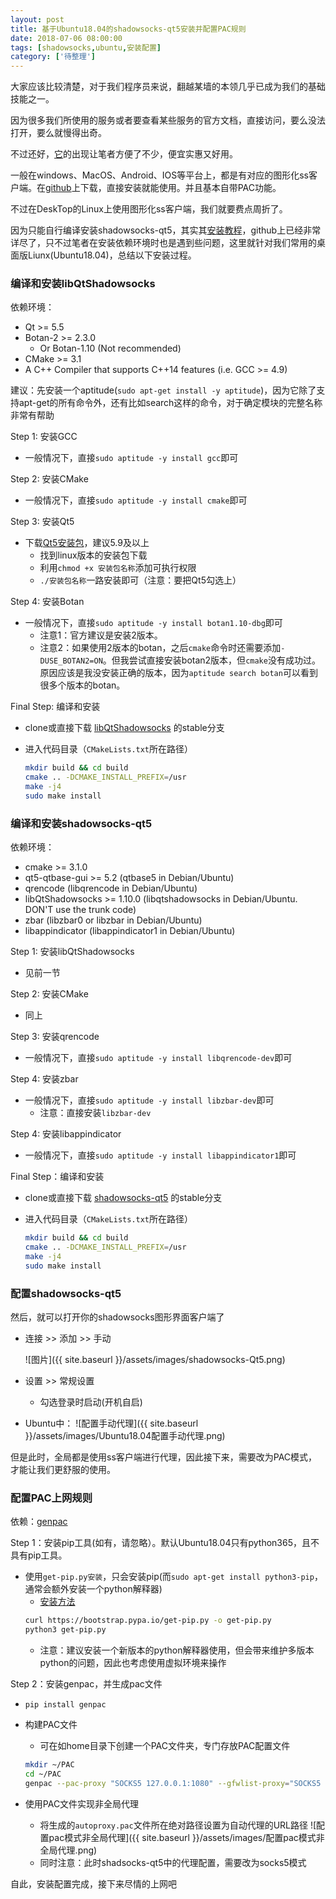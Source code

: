 ```yaml
---
layout: post
title: 基于Ubuntu18.04的shadowsocks-qt5安装并配置PAC规则
date: 2018-07-06 08:00:00
tags: [shadowsocks,ubuntu,安装配置]
category: ['待整理']
---
```


大家应该比较清楚，对于我们程序员来说，翻越某墙的本领几乎已成为我们的基础技能之一。

因为很多我们所使用的服务或者要查看某些服务的官方文档，直接访问，要么没法打开，要么就慢得出奇。

不过还好，[它](https://bwh1.net/index.php)的出现让笔者方便了不少，便宜实惠又好用。

一般在windows、MacOS、Android、IOS等平台上，都是有对应的图形化ss客户端。在[github](https://github.com/shadowsocks)上下载，直接安装就能使用。并且基本自带PAC功能。

不过在DeskTop的Linux上使用图形化ss客户端，我们就要费点周折了。

因为只能自行编译安装shadowsocks-qt5，其实其[安装教程](https://github.com/shadowsocks/shadowsocks-qt5/wiki/Compiling)，github上已经非常详尽了，只不过笔者在安装依赖环境时也是遇到些问题，这里就针对我们常用的桌面版Liunx(Ubuntu18.04)，总结以下安装过程。

### 编译和安装libQtShadowsocks

依赖环境：

- Qt >= 5.5
- Botan-2 >= 2.3.0
    - Or Botan-1.10 (Not recommended)
- CMake >= 3.1
- A C++ Compiler that supports C++14 features (i.e. GCC >= 4.9)

建议：先安装一个aptitude(`sudo apt-get install -y aptitude`)，因为它除了支持apt-get的所有命令外，还有比如search这样的命令，对于确定模块的完整名称非常有帮助

Step 1: 安装GCC

- 一般情况下，直接`sudo aptitude -y install gcc`即可

Step 2: 安装CMake

- 一般情况下，直接`sudo aptitude -y install cmake`即可

Step 3: 安装Qt5

- 下载[Qt5安装包](https://download.qt.io/official_releases/qt/)，建议5.9及以上 
    - 找到linux版本的安装包下载
    - 利用`chmod +x 安装包名称`添加可执行权限
    - `./安装包名称`一路安装即可（注意：要把Qt5勾选上）

Step 4: 安装Botan

- 一般情况下，直接`sudo aptitude -y install botan1.10-dbg`即可
    - 注意1：官方建议是安装2版本。
    - 注意2：如果使用2版本的botan，之后`cmake`命令时还需要添加`-DUSE_BOTAN2=ON`。但我尝试直接安装botan2版本，但`cmake`没有成功过。原因应该是我没安装正确的版本，因为`aptitude search botan`可以看到很多个版本的botan。


Final Step: 编译和安装

- clone或直接下载 [libQtShadowsocks](https://github.com/shadowsocks/libQtShadowsocks.git) 的stable分支 

- 进入代码目录（`CMakeLists.txt`所在路径）
    ```bash
    mkdir build && cd build
    cmake .. -DCMAKE_INSTALL_PREFIX=/usr
    make -j4
    sudo make install
    ```

### 编译和安装shadowsocks-qt5

依赖环境：
- cmake >= 3.1.0
- qt5-qtbase-gui >= 5.2 (qtbase5 in Debian/Ubuntu)
- qrencode (libqrencode in Debian/Ubuntu)
- libQtShadowsocks >= 1.10.0 (libqtshadowsocks in Debian/Ubuntu. DON'T use the trunk code)
- zbar (libzbar0 or libzbar in Debian/Ubuntu)
- libappindicator (libappindicator1 in Debian/Ubuntu)


Step 1: 安装libQtShadowsocks

- 见前一节

Step 2: 安装CMake

- 同上

Step 3: 安装qrencode

- 一般情况下，直接`sudo aptitude -y install libqrencode-dev`即可

Step 4: 安装zbar

- 一般情况下，直接`sudo aptitude -y install libzbar-dev`即可
    - 注意：直接安装`libzbar-dev`

Step 4: 安装libappindicator

- 一般情况下，直接`sudo aptitude -y install libappindicator1`即可

Final Step：编译和安装

- clone或直接下载 [shadowsocks-qt5](https://github.com/shadowsocks/shadowsocks-qt5.git) 的stable分支 

- 进入代码目录（`CMakeLists.txt`所在路径）
    ```bash
    mkdir build && cd build
    cmake .. -DCMAKE_INSTALL_PREFIX=/usr
    make -j4
    sudo make install
    ```
 
### 配置shadowsocks-qt5
 
然后，就可以打开你的shadowsocks图形界面客户端了

- 连接 >> 添加 >> 手动

    ![图片]({{ site.baseurl }}/assets/images/shadowsocks-Qt5.png)

- 设置 >> 常规设置
    - 勾选登录时启动(开机自启)

- Ubuntu中：
    ![配置手动代理]({{ site.baseurl }}/assets/images/Ubuntu18.04配置手动代理.png)


但是此时，全局都是使用ss客户端进行代理，因此接下来，需要改为PAC模式，才能让我们更舒服的使用。
 

### 配置PAC上网规则
 
依赖：[genpac](https://github.com/JinnLynn/genpac)

Step 1：安装pip工具(如有，请忽略）。默认Ubuntu18.04只有python365，且不具有pip工具。

- 使用`get-pip.py安装`，只会安装pip(而`sudo apt-get install python3-pip`，通常会额外安装一个python解释器)
    - [安装方法](https://pip.pypa.io/en/stable/installing/)
    ```bash
    curl https://bootstrap.pypa.io/get-pip.py -o get-pip.py
    python3 get-pip.py  
    ```
    - 注意：建议安装一个新版本的python解释器使用，但会带来维护多版本python的问题，因此也考虑使用虚拟环境来操作

Step 2：安装genpac，并生成pac文件

- `pip install genpac`

- 构建PAC文件
    - 可在如home目录下创建一个PAC文件夹，专门存放PAC配置文件
    ```bash
    mkdir ~/PAC
    cd ~/PAC
    genpac --pac-proxy "SOCKS5 127.0.0.1:1080" --gfwlist-proxy="SOCKS5 127.0.0.1:1080" --gfwlist-url=https://raw.githubusercontent.com/gfwlist/gfwlist/master/gfwlist.txt --output="autoproxy.pac"
    ```

- 使用PAC文件实现非全局代理
    - 将生成的`autoproxy.pac`文件所在绝对路径设置为自动代理的URL路径
    ![配置pac模式非全局代理]({{ site.baseurl }}/assets/images/配置pac模式非全局代理.png)
    - 同时注意：此时shadsocks-qt5中的代理配置，需要改为socks5模式


自此，安装配置完成，接下来尽情的上网吧
    


 
 
 